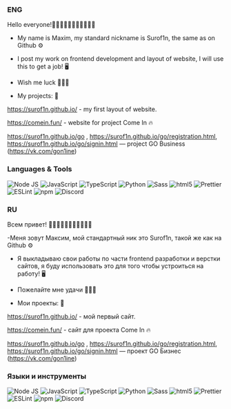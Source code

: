 ### ENG
Hello everyone!👋👋🏻👋🏿👋🏼👋🏽👋🏾

- My name is Maxim, my standard nickname is Surof1n, the same as on Github ⚙

- I post my work on frontend development and layout of website, I will use this to get a job! 🖥

- Wish me luck 🤞🐱‍👤

- My projects: 📖

https://surof1n.github.io/ - my first layout of website.

https://comein.fun/ - website for project Come In 🔥

https://surof1n.github.io/go , https://surof1n.github.io/go/registration.html, https://surof1n.github.io/go/signin.html — project GO Business (https://vk.com/gon1ine)

### Languages & Tools
<img alt="Node JS" src="https://img.shields.io/badge/-Node%20JS-43853d?style=flat-square&logo=Node.js&logoColor=white" /> <img alt="JavaScript" src="https://img.shields.io/badge/-JavaScript-edb200?style=flat-square&logo=javascript&logoColor=white" /> <img alt="TypeScript" src="https://img.shields.io/badge/-TypeScript-235a96?style=flat-square&logo=typescript&logoColor=white" /> <img alt="Python" src="https://img.shields.io/badge/-Python-397ab2?style=flat-square&logo=Python&logoColor=white" /> <img alt="Sass" src="https://img.shields.io/badge/-Sass-CC6699?style=flat-square&logo=sass&logoColor=white" /> <img alt="html5" src="https://img.shields.io/badge/-HTML5-E34F26?style=flat-square&logo=html5&logoColor=white" /> <img alt="Prettier" src="https://img.shields.io/badge/-Prettier-1a2b34?style=flat-square&logo=prettier&logoColor=white" /> <img alt="ESLint" src="https://img.shields.io/badge/-ESLint-6c6cdf?style=flat-square&logo=ESLint&logoColor=white" /> <img alt="npm" src="https://img.shields.io/badge/-NPM-CB3837?style=flat-square&logo=npm&logoColor=white" /> <img alt="Discord" src="https://img.shields.io/badge/-Discord-36393F?style=flat-square&logo=discord&logoColor=white" />

### RU

Всем привет! 👋👋🏻👋🏿👋🏼👋🏽👋🏾

-Меня зовут Максим, мой стандартный ник это Surof1n, такой же как на Github ⚙

- Я выкладываю свои работы по части frontend разработки и верстки сайтов, я буду использовать это для того чтобы устроиться на работу! 🖥

- Пожелайте мне удачи  🤞🐱‍👤

- Мои проекты: 📖

https://surof1n.github.io/ - мой первый сайт.

https://comein.fun/ - сайт для проекта Come In 🔥

https://surof1n.github.io/go , https://surof1n.github.io/go/registration.html, https://surof1n.github.io/go/signin.html — проект GO Бизнес (https://vk.com/gon1ine)

### Языки и инструменты
<img alt="Node JS" src="https://img.shields.io/badge/-Node%20JS-43853d?style=flat-square&logo=Node.js&logoColor=white" /> <img alt="JavaScript" src="https://img.shields.io/badge/-JavaScript-edb200?style=flat-square&logo=javascript&logoColor=white" /> <img alt="TypeScript" src="https://img.shields.io/badge/-TypeScript-235a96?style=flat-square&logo=typescript&logoColor=white" /> <img alt="Python" src="https://img.shields.io/badge/-Python-397ab2?style=flat-square&logo=Python&logoColor=white" /> <img alt="Sass" src="https://img.shields.io/badge/-Sass-CC6699?style=flat-square&logo=sass&logoColor=white" /> <img alt="html5" src="https://img.shields.io/badge/-HTML5-E34F26?style=flat-square&logo=html5&logoColor=white" /> <img alt="Prettier" src="https://img.shields.io/badge/-Prettier-1a2b34?style=flat-square&logo=prettier&logoColor=white" /> <img alt="ESLint" src="https://img.shields.io/badge/-ESLint-6c6cdf?style=flat-square&logo=ESLint&logoColor=white" /> <img alt="npm" src="https://img.shields.io/badge/-NPM-CB3837?style=flat-square&logo=npm&logoColor=white" /> <img alt="Discord" src="https://img.shields.io/badge/-Discord-36393F?style=flat-square&logo=discord&logoColor=white" />
